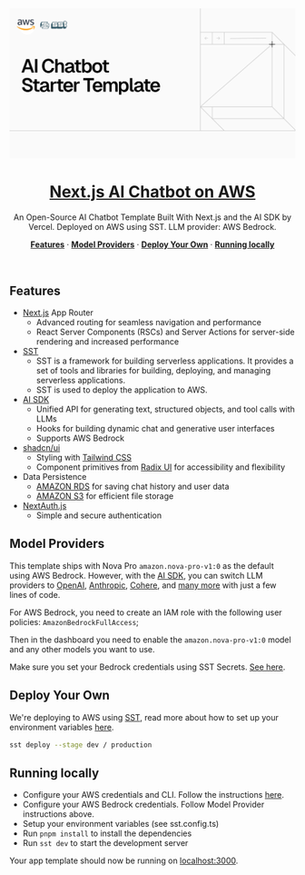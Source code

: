 <a href="https://aws-chat-app.serg.tech/">
  <img alt="Next.js 14 and App Router-ready AI chatbot." src="app/opengraph-image.png">
  <h1 align="center">Next.js AI Chatbot on AWS</h1>
</a>

<p align="center">
  An Open-Source AI Chatbot Template Built With Next.js and the AI SDK by Vercel. Deployed on AWS using SST. LLM provider: AWS Bedrock.
</p>

<p align="center">
  <a href="#features"><strong>Features</strong></a> ·
  <a href="#model-providers"><strong>Model Providers</strong></a> ·
  <a href="#deploy-your-own"><strong>Deploy Your Own</strong></a> ·
  <a href="#running-locally"><strong>Running locally</strong></a>
</p>
<br/>

## Features

- [Next.js](https://nextjs.org) App Router
  - Advanced routing for seamless navigation and performance
  - React Server Components (RSCs) and Server Actions for server-side rendering and increased performance
- [SST](https://sst.dev/)
  - SST is a framework for building serverless applications. It provides a set of tools and libraries for building, deploying, and managing serverless applications.
  - SST is used to deploy the application to AWS.
- [AI SDK](https://sdk.vercel.ai/docs)
  - Unified API for generating text, structured objects, and tool calls with LLMs
  - Hooks for building dynamic chat and generative user interfaces
  - Supports AWS Bedrock
- [shadcn/ui](https://ui.shadcn.com)
  - Styling with [Tailwind CSS](https://tailwindcss.com)
  - Component primitives from [Radix UI](https://radix-ui.com) for accessibility and flexibility
- Data Persistence
  - [AMAZON RDS](https://aws.amazon.com/rds/) for saving chat history and user data
  - [AMAZON S3](https://aws.amazon.com/s3/) for efficient file storage
- [NextAuth.js](https://github.com/nextauthjs/next-auth)
  - Simple and secure authentication

## Model Providers

This template ships with Nova Pro `amazon.nova-pro-v1:0` as the default using AWS Bedrock. However, with the [AI SDK](https://sdk.vercel.ai/docs), you can switch LLM providers to [OpenAI](https://openai.com), [Anthropic](https://anthropic.com), [Cohere](https://cohere.com/), and [many more](https://sdk.vercel.ai/providers/ai-sdk-providers) with just a few lines of code.

For AWS Bedrock, you need to create an IAM role with the following user policies: `AmazonBedrockFullAccess`;

Then in the dashboard you need to enable the `amazon.nova-pro-v1:0` model and any other models you want to use.

Make sure you set your Bedrock credentials using SST Secrets. [See here](https://sst.dev/docs/environment-variables).

## Deploy Your Own

We're deploying to AWS using [SST](https://sst.dev/), read more about how to set up your environment variables [here](https://sst.dev/docs/environment-variables).

```bash
sst deploy --stage dev / production
```

## Running locally

- Configure your AWS credentials and CLI. Follow the instructions [here](https://sst.dev/docs/aws-accounts).
- Configure your AWS Bedrock credentials. Follow Model Provider instructions above.
- Setup your environment variables (see sst.config.ts)
- Run `pnpm install` to install the dependencies
- Run `sst dev` to start the development server

Your app template should now be running on [localhost:3000](http://localhost:3000/).
